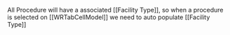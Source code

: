 
All Procedure will have a associated [[Facility Type]], so when a procedure is selected on [[WRTabCellModel]] we need to auto populate [[Facility Type]]